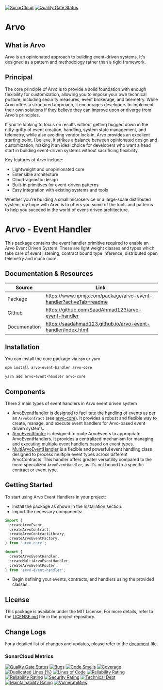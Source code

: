 [![SonarCloud](https://sonarcloud.io/images/project_badges/sonarcloud-white.svg)](https://sonarcloud.io/summary/new_code?id=SaadAhmad123_arvo-event-handler)
[![Quality Gate Status](https://sonarcloud.io/api/project_badges/measure?project=SaadAhmad123_arvo-event-handler&metric=alert_status)](https://sonarcloud.io/summary/new_code?id=SaadAhmad123_arvo-event-handler)

# Arvo

## What is Arvo

Arvo is an opinionated approach to building event-driven systems. It's designed as a pattern and methodology rather than a rigid framework.

## Principal

The core principle of Arvo is to provide a solid foundation with enough flexibility for customization, allowing you to impose your own technical posture, including security measures, event brokerage, and telemetry. While Arvo offers a structured approach, it encourages developers to implement their own solutions if they believe they can improve upon or diverge from Arvo's principles.

If you're looking to focus on results without getting bogged down in the nitty-gritty of event creation, handling, system state management, and telemetry, while also avoiding vendor lock-in, Arvo provides an excellent starting point. I believe, it strikes a balance between opinionated design and customization, making it an ideal choice for developers who want a head start in building event-driven systems without sacrificing flexibility.

Key features of Arvo include:

- Lightweight and unopinionated core
- Extensible architecture
- Cloud-agnostic design
- Built-in primitives for event-driven patterns
- Easy integration with existing systems and tools

Whether you're building a small microservice or a large-scale distributed system, my hope with Arvo is to offers you some of the tools and patterns to help you succeed in the world of event-driven architecture.

# Arvo - Event Handler

This package contains the event handler primitive required to enable an Arvo Event Driven System. These are light weight classes and types which take care of event listening, contract bound type inference, distributed open telemetry and much more.

## Documentation & Resources

| Source       | Link                                                              |
| ------------ | ----------------------------------------------------------------- |
| Package      | https://www.npmjs.com/package/arvo-event-handler?activeTab=readme |
| Github       | https://github.com/SaadAhmad123/arvo-event-handler                |
| Documenation | https://saadahmad123.github.io/arvo-event-handler/index.html      |

## Installation

You can install the core package via `npm` or `yarn`

```bash
npm install arvo-event-handler arvo-core
```

```bash
yarn add arvo-event-handler arvo-core
```

## Components

There 2 main types of event handlers in Arvo event driven system

- [ArvoEventHandler](src/ArvoEventHandler/README.md) is designed to facilitate the handling of events as per an `ArvoContract` (see [arvo-core](https://saadahmad123.github.io/arvo-core/documents/ArvoContract.html)). It provides a robust and flexible way to create, manage, and execute event handlers for Arvo-based event driven systems.
- [ArvoEventRouter](src/ArvoEventRouter/README.md) is designed to route ArvoEvents to appropriate ArvoEventHandlers. It provides a centralized mechanism for managing and executing multiple event handlers based on event types.
- [MultiArvoEventHandler](src/MultiArvoEventHandler/README.md) is a flexible and powerful event handling class designed to process multiple event types across different ArvoContracts. This handler offers greater versatility compared to the more specialized `ArvoEventHandler`, as it's not bound to a specific contract or event type.

## Getting Started

To start using Arvo Event Handlers in your project:

- Install the package as shown in the Installation section.
- Import the necessary components:

```javascript
import {
  createArvoEvent,
  createArvoContract,
  createArvoContractLibrary,
  createArvoEventFactory,
} from 'arvo-core';

import {
  createArvoEventHandler,
  createMultiArvoEventHandler,
  createArvoEventRouter,
} from 'arvo-event-handler';
```

- Begin defining your events, contracts, and handlers using the provided classes.

## License

This package is available under the MIT License. For more details, refer to the [LICENSE.md](LICENSE.md) file in the project repository.

## Change Logs

For a detailed list of changes and updates, please refer to the [document](CHANGELOG.md) file.

### SonarCloud Metrics

[![Quality Gate Status](https://sonarcloud.io/api/project_badges/measure?project=SaadAhmad123_arvo-event-handler&metric=alert_status)](https://sonarcloud.io/summary/new_code?id=SaadAhmad123_arvo-event-handler)
[![Bugs](https://sonarcloud.io/api/project_badges/measure?project=SaadAhmad123_arvo-event-handler&metric=bugs)](https://sonarcloud.io/summary/new_code?id=SaadAhmad123_arvo-event-handler)
[![Code Smells](https://sonarcloud.io/api/project_badges/measure?project=SaadAhmad123_arvo-event-handler&metric=code_smells)](https://sonarcloud.io/summary/new_code?id=SaadAhmad123_arvo-event-handler)
[![Coverage](https://sonarcloud.io/api/project_badges/measure?project=SaadAhmad123_arvo-event-handler&metric=coverage)](https://sonarcloud.io/summary/new_code?id=SaadAhmad123_arvo-event-handler)
[![Duplicated Lines (%)](https://sonarcloud.io/api/project_badges/measure?project=SaadAhmad123_arvo-event-handler&metric=duplicated_lines_density)](https://sonarcloud.io/summary/new_code?id=SaadAhmad123_arvo-event-handler)
[![Lines of Code](https://sonarcloud.io/api/project_badges/measure?project=SaadAhmad123_arvo-event-handler&metric=ncloc)](https://sonarcloud.io/summary/new_code?id=SaadAhmad123_arvo-event-handler)
[![Reliability Rating](https://sonarcloud.io/api/project_badges/measure?project=SaadAhmad123_arvo-event-handler&metric=reliability_rating)](https://sonarcloud.io/summary/new_code?id=SaadAhmad123_arvo-event-handler)
[![Reliability Rating](https://sonarcloud.io/api/project_badges/measure?project=SaadAhmad123_arvo-event-handler&metric=reliability_rating)](https://sonarcloud.io/summary/new_code?id=SaadAhmad123_arvo-event-handler)
[![Security Rating](https://sonarcloud.io/api/project_badges/measure?project=SaadAhmad123_arvo-event-handler&metric=security_rating)](https://sonarcloud.io/summary/new_code?id=SaadAhmad123_arvo-event-handler)
[![Technical Debt](https://sonarcloud.io/api/project_badges/measure?project=SaadAhmad123_arvo-event-handler&metric=sqale_index)](https://sonarcloud.io/summary/new_code?id=SaadAhmad123_arvo-event-handler)
[![Maintainability Rating](https://sonarcloud.io/api/project_badges/measure?project=SaadAhmad123_arvo-event-handler&metric=sqale_rating)](https://sonarcloud.io/summary/new_code?id=SaadAhmad123_arvo-event-handler)
[![Vulnerabilities](https://sonarcloud.io/api/project_badges/measure?project=SaadAhmad123_arvo-event-handler&metric=vulnerabilities)](https://sonarcloud.io/summary/new_code?id=SaadAhmad123_arvo-event-handler)
